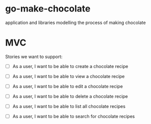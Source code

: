 # go-make-chocolate

application and libraries modelling the process of making chocolate

# MVC
Stories we want to support:
- [ ] As a user, I want to be able to create a chocolate recipe
- [ ] As a user, I want to be able to view a chocolate recipe
- [ ] As a user, I want to be able to edit a chocolate recipe
- [ ] As a user, I want to be able to delete a chocolate recipe
- [ ] As a user, I want to be able to list all chocolate recipes
- [ ] As a user, I want to be able to search for chocolate recipes


